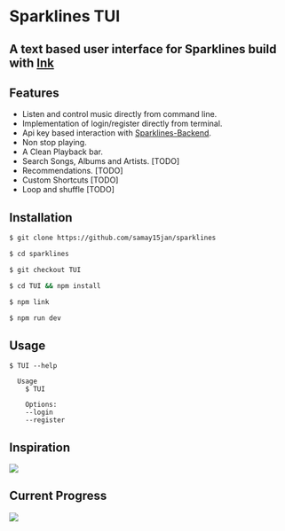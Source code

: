# Sparklines TUI

## A text based user interface for Sparklines build with [Ink](https://github.com/vadimdemedes/ink)

## Features
- Listen and control music directly from command line.
- Implementation of login/register directly from terminal.
- Api key based interaction with [Sparklines-Backend](https://github.com/samay15jan/sparklines-backend).
- Non stop playing.
- A Clean Playback bar.
- Search Songs, Albums and Artists. [TODO]
- Recommendations. [TODO]
- Custom Shortcuts [TODO]
- Loop and shuffle [TODO]

## Installation

```bash
$ git clone https://github.com/samay15jan/sparklines

$ cd sparklines

$ git checkout TUI

$ cd TUI && npm install

$ npm link

$ npm run dev
```

## Usage

```
$ TUI --help

  Usage
    $ TUI

	Options:
	--login
	--register
```

## Inspiration
<img src='https://pypi-camo.freetls.fastly.net/afccc8c5a4da868a7473e1026c6d0e872d234075/68747470733a2f2f692e696d6775722e636f6d2f3773794f544b622e676966'>

## Current Progress
<img src='https://i.ibb.co/z2yPJ9W/2024-07-30-233121-1366x768-scrot.png'>

